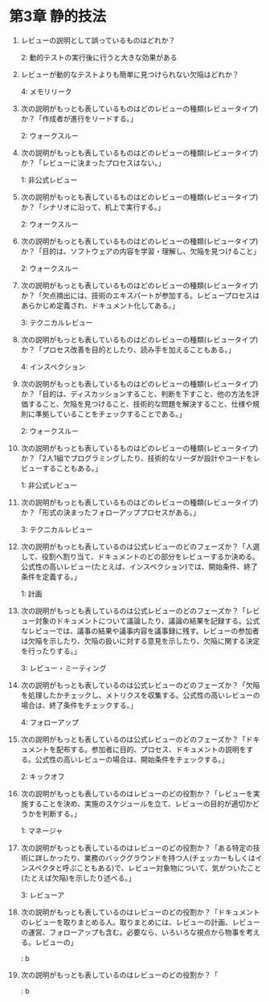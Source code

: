# 第3章 静的技法

1. レビューの説明として誤っているものはどれか？

    2: 動的テストの実行後に行うと大きな効果がある

2. レビューが動的なテストよりも簡単に見つけられない欠陥はどれか？

    4: メモリリーク

3. 次の説明がもっとも表しているものはどのレビューの種類(レビュータイプ)か？「作成者が進行をリードする。」

    2: ウォークスルー

4. 次の説明がもっとも表しているものはどのレビューの種類(レビュータイプ)か？「レビューに決まったプロセスはない。」

    1: 非公式レビュー

5. 次の説明がもっとも表しているものはどのレビューの種類(レビュータイプ)か？「シナリオに沿って、机上で実行する。」

    2: ウォークスルー

6. 次の説明がもっとも表しているものはどのレビューの種類(レビュータイプ)か？「目的は、ソフトウェアの内容を学習・理解し、欠陥を見つけること」

    2: ウォークスルー

7. 次の説明がもっとも表しているものはどのレビューの種類(レビュータイプ)か？「欠点摘出には、技術のエキスパートが参加する。レビュープロセスはあらかじめ定義され、ドキュメント化してある。」

    3: テクニカルレビュー

8. 次の説明がもっとも表しているものはどのレビューの種類(レビュータイプ)か？「プロセス改善を目的としたり、読み手を加えることもある。」

    4: インスペクション

9. 次の説明がもっとも表しているものはどのレビューの種類(レビュータイプ)か？「目的は、ディスカッションすること、判断を下すこと、他の方法を評価すること、欠陥を見つけること、技術的な問題を解決すること、仕様や規則に準拠していることをチェックすることである。」

    2: ウォークスルー

10. 次の説明がもっとも表しているものはどのレビューの種類(レビュータイプ)か？「2人1組でプログラミングしたり、技術的なリーダが設計やコードをレビューすることもある。」

    1: 非公式レビュー

11. 次の説明がもっとも表しているものはどのレビューの種類(レビュータイプ)か？「形式の決まったフォローアッププロセスがある。」

    3: テクニカルレビュー

12. 次の説明がもっとも表しているのは公式レビューのどのフェーズか？「人選して、役割へ割り当て、ドキュメントのどの部分をレビューするか決める。公式性の高いレビュー(たとえば、インスペクション)では、開始条件、終了条件を定義する。」

    1: 計画

13. 次の説明がもっとも表しているのは公式レビューのどのフェーズか？「レビュー対象のドキュメントについて議論したり、議論の結果を記録する。公式なレビューでは、議事の結果や議事内容を議事録に残す。レビューの参加者は欠陥を示したり、欠陥の扱いに対する意見を示したり、欠陥に関する決定を行ったりする。」

    3: レビュー・ミーティング

14. 次の説明がもっとも表しているのは公式レビューのどのフェーズか？「欠陥を処理したかチェックし、メトリクスを収集する。公式性の高いレビューの場合は、終了条件をチェックする。」

    4: フォローアップ

15. 次の説明がもっとも表しているのは公式レビューのどのフェーズか？「ドキュメントを配布する。参加者に目的、プロセス、ドキュメントの説明をする。公式性の高いレビューの場合は、開始条件をチェックする。」

    2: キックオフ

16. 次の説明がもっとも表しているのはレビューのどの役割か？「レビューを実施することを決め、実施のスケジュールを立て、レビューの目的が適切かどうかを判断する。」

    1: マネージャ

17. 次の説明がもっとも表しているのはレビューのどの役割か？「ある特定の技術に詳しかったり、業務のバックグラウンドを持つ人(チェッカーもしくはインスペクタと呼ぶこともある)で、レビュー対象物について、気がついたこと(たとえば欠陥)を示したり述べる。」

    3: レビューア

18. 次の説明がもっとも表しているのはレビューのどの役割か？「ドキュメントのレビューを取りまとめる人。取りまとめには、レビューの計画、レビューの運営、フォローアップも含む。必要なら、いろいろな視点から物事を考える。レビューの」

    : b

19. 次の説明がもっとも表しているのはレビューのどの役割か？「

    : b
